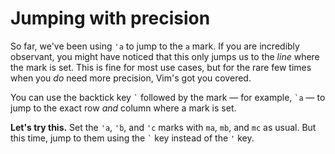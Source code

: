 # Jumping with precision

So far, we've been using `'a` to jump to the `a` mark. If you are incredibly observant, you might have noticed that this only jumps us to the _line_ where the mark is set. This is fine for most use cases, but for the rare few times when you _do_ need more precision, Vim's got you covered.

You can use the backtick key `` ` `` followed by the mark — for example, `` `a `` — to jump to the exact row _and_ column where a mark is set.

**Let's try this.** Set the `'a`, `'b`, and `'c` marks with `ma`, `mb`, and `mc` as usual. But this time, jump to them using the `` ` `` key instead of the `'` key.
